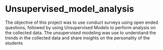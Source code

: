 # Unsupervised_model_analysis
The objective of this project was to use conduct surveys using open ended questions, followed by using Unsupervised Models to perform analysis on the collected data. The unsupervised modeling was use to understand the trends in the collected data and share insights on the personality of the students   
